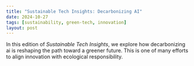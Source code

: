 ```yaml
---
title: "Sustainable Tech Insights: Decarbonizing AI"
date: 2024-10-27
tags: [sustainability, green-tech, innovation]
layout: post
---
```


In this edition of *Sustainable Tech Insights*, we explore how decarbonizing ai is reshaping the path toward a greener future. This is one of many efforts to align innovation with ecological responsibility.
